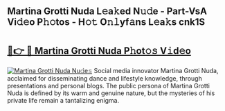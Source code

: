 ## Martina Grotti Nuda L𝚎a𝚔ed N𝚞𝚍e - Part-VsA Vi𝚍𝚎o P𝚑𝚘tos - H𝚘𝚝 O𝚗𝚕yf𝚊ns L𝚎a𝚔s cnk1S

# <h2><a href="http://kfeerb8.oniu.top/?m=Martina+Grotti+Nuda">🔗👉 🔴 Martina Grotti Nuda P𝚑ot𝚘𝚜 V𝚒d𝚎o</a></h2>

[![Martina Grotti Nuda Nu𝚍e𝚜](https://i.imgur.com/0qMVB7G.gif)](http://kfeerb8.oniu.top/?m=Martina+Grotti+Nuda)
Social media innovator Martina Grotti Nuda, acclaimed for disseminating dance and lifestyle knowledge, through presentations and personal blogs. The public persona of Martina Grotti Nuda is defined by its warm and genuine nature, but the mysteries of his private life remain a tantalizing enigma.  
